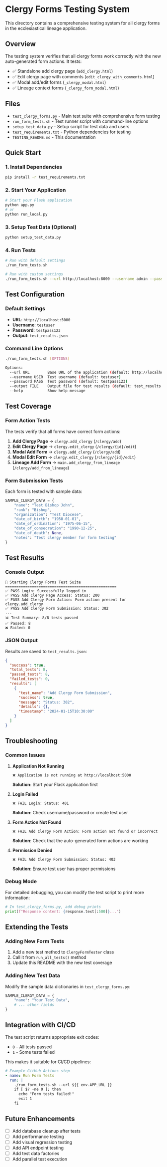# Clergy Forms Testing System

This directory contains a comprehensive testing system for all clergy forms in the ecclesiastical lineage application.

## Overview

The testing system verifies that all clergy forms work correctly with the new auto-generated form actions. It tests:

- ✅ Standalone add clergy page (`add_clergy.html`)
- ✅ Edit clergy page with comments (`edit_clergy_with_comments.html`) 
- ✅ Modal add/edit forms (`_clergy_modal.html`)
- ✅ Lineage context forms (`_clergy_form_modal.html`)

## Files

- `test_clergy_forms.py` - Main test suite with comprehensive form testing
- `run_form_tests.sh` - Test runner script with command-line options
- `setup_test_data.py` - Setup script for test data and users
- `test_requirements.txt` - Python dependencies for testing
- `TESTING_README.md` - This documentation

## Quick Start

### 1. Install Dependencies

```bash
pip install -r test_requirements.txt
```

### 2. Start Your Application

```bash
# Start your Flask application
python app.py
# or
python run_local.py
```

### 3. Setup Test Data (Optional)

```bash
python setup_test_data.py
```

### 4. Run Tests

```bash
# Run with default settings
./run_form_tests.sh

# Run with custom settings
./run_form_tests.sh --url http://localhost:8000 --username admin --password admin
```

## Test Configuration

### Default Settings

- **URL**: `http://localhost:5000`
- **Username**: `testuser`
- **Password**: `testpass123`
- **Output**: `test_results.json`

### Command Line Options

```bash
./run_form_tests.sh [OPTIONS]

Options:
  --url URL        Base URL of the application (default: http://localhost:5000)
  --username USER  Test username (default: testuser)
  --password PASS  Test password (default: testpass123)
  --output FILE    Output file for test results (default: test_results.json)
  --help           Show help message
```

## Test Coverage

### Form Action Tests

The tests verify that all forms have correct form actions:

1. **Add Clergy Page** → `clergy.add_clergy` (`/clergy/add`)
2. **Edit Clergy Page** → `clergy.edit_clergy` (`/clergy/{id}/edit`)
3. **Modal Add Form** → `clergy.add_clergy` (`/clergy/add`)
4. **Modal Edit Form** → `clergy.edit_clergy` (`/clergy/{id}/edit`)
5. **Lineage Add Form** → `main.add_clergy_from_lineage` (`/clergy/add_from_lineage`)

### Form Submission Tests

Each form is tested with sample data:

```python
SAMPLE_CLERGY_DATA = {
    "name": "Test Bishop John",
    "rank": "Bishop",
    "organization": "Test Diocese",
    "date_of_birth": "1950-01-01",
    "date_of_ordination": "1975-06-15",
    "date_of_consecration": "1990-12-25",
    "date_of_death": None,
    "notes": "Test clergy member for form testing"
}
```

## Test Results

### Console Output

```
🧪 Starting Clergy Forms Test Suite
==================================================
✅ PASS Login: Successfully logged in
✅ PASS Add Clergy Page Access: Status: 200
✅ PASS Add Clergy Form Action: Form action present for clergy.add_clergy
✅ PASS Add Clergy Form Submission: Status: 302
...
📊 Test Summary: 8/8 tests passed
✅ Passed: 8
❌ Failed: 0
```

### JSON Output

Results are saved to `test_results.json`:

```json
{
  "success": true,
  "total_tests": 8,
  "passed_tests": 8,
  "failed_tests": 0,
  "results": [
    {
      "test_name": "Add Clergy Form Submission",
      "success": true,
      "message": "Status: 302",
      "details": {},
      "timestamp": "2024-01-15T10:30:00"
    }
  ]
}
```

## Troubleshooting

### Common Issues

1. **Application Not Running**
   ```
   ❌ Application is not running at http://localhost:5000
   ```
   **Solution**: Start your Flask application first

2. **Login Failed**
   ```
   ❌ FAIL Login: Status: 401
   ```
   **Solution**: Check username/password or create test user

3. **Form Action Not Found**
   ```
   ❌ FAIL Add Clergy Form Action: Form action not found or incorrect
   ```
   **Solution**: Check that the auto-generated form actions are working

4. **Permission Denied**
   ```
   ❌ FAIL Add Clergy Form Submission: Status: 403
   ```
   **Solution**: Ensure test user has proper permissions

### Debug Mode

For detailed debugging, you can modify the test script to print more information:

```python
# In test_clergy_forms.py, add debug prints
print(f"Response content: {response.text[:500]}...")
```

## Extending the Tests

### Adding New Form Tests

1. Add a new test method to `ClergyFormTester` class
2. Call it from `run_all_tests()` method
3. Update this README with the new test coverage

### Adding New Test Data

Modify the sample data dictionaries in `test_clergy_forms.py`:

```python
SAMPLE_CLERGY_DATA = {
    "name": "Your Test Data",
    # ... other fields
}
```

## Integration with CI/CD

The test script returns appropriate exit codes:

- `0` - All tests passed
- `1` - Some tests failed

This makes it suitable for CI/CD pipelines:

```yaml
# Example GitHub Actions step
- name: Run Form Tests
  run: |
    ./run_form_tests.sh --url ${{ env.APP_URL }}
    if [ $? -ne 0 ]; then
      echo "Form tests failed!"
      exit 1
    fi
```

## Future Enhancements

- [ ] Add database cleanup after tests
- [ ] Add performance testing
- [ ] Add visual regression testing
- [ ] Add API endpoint testing
- [ ] Add test data factories
- [ ] Add parallel test execution
